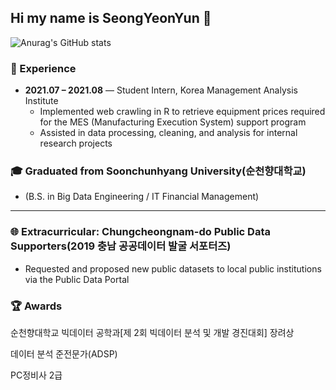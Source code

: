 ## Hi my name is SeongYeonYun 👋
![Anurag's GitHub stats](https://github-readme-stats.vercel.app/api?username=SeongYeonYun&show_icons=true&theme=radical)
<!--
**SeongYeonYun/SeongYeonYun** is a ✨ _special_ ✨ repository because its `README.md` (this file) appears on your GitHub profile.

Here are some ideas to get you started:

- 🔭 I’m currently working on ...
- 🌱 I’m currently learnin...
- 👯 I’m looking to collaborate on ...
- 🤔 I’m looking for help with ...
- 💬 Ask me about ...
- 📫 How to reach me: ...
- 😄 Pronouns: ...
- ⚡ Fun fact: ...
-->


### 💼 Experience
- **2021.07 – 2021.08** — Student Intern, Korea Management Analysis Institute  
  - Implemented web crawling in R to retrieve equipment prices required for the MES (Manufacturing Execution System) support program  
  - Assisted in data processing, cleaning, and analysis for internal research projects


### 🎓 Graduated from Soonchunhyang University(순천향대학교)
- (B.S. in Big Data Engineering / IT Financial Management)
------------------------------------------------------------------
### 🌐 Extracurricular: Chungcheongnam-do Public Data Supporters(2019 충남 공공데이터 발굴 서포터즈)
  - Requested and proposed new public datasets to local public institutions via the Public Data Portal

### 🏆 Awards
순천향대학교 빅데이터 공학과[제 2회 빅데이터 분석 및 개발 경진대회] 장려상



데이터 분석 준전문가(ADSP)

PC정비사 2급
